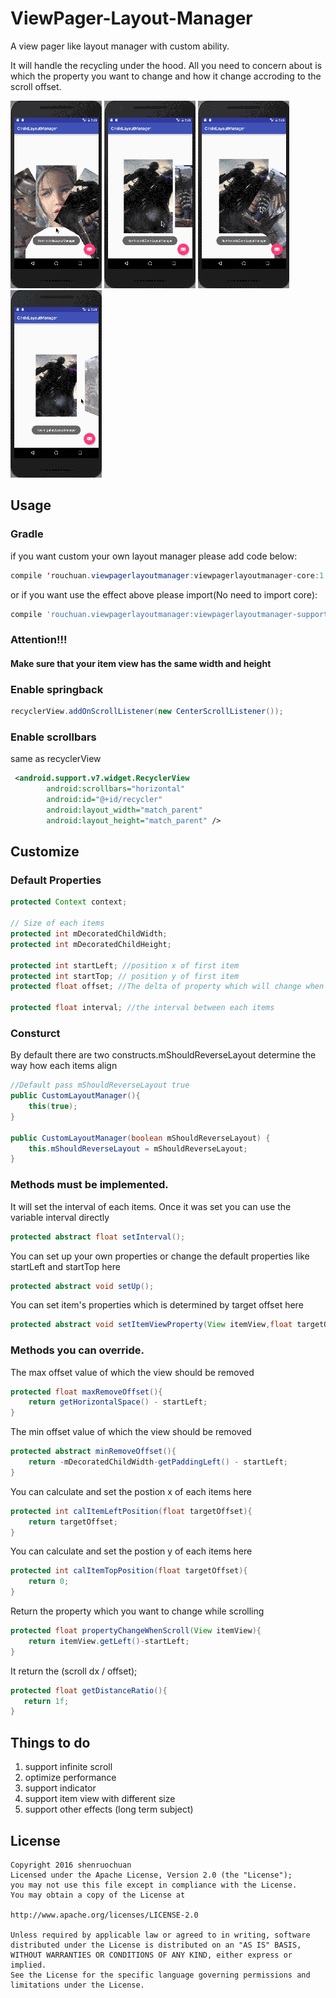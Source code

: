 ViewPager-Layout-Manager
======================
A view pager like layout manager with custom ability.

It will handle the recycling under the hood.
All you need to concern about is which the property you want to change and how it change accroding to the scroll offset.

![Example](resources/circle1.gif "working example") ![Example](resources/circle2.gif "working example") 
![Example](resources/circle3.gif "working example") ![Example](resources/circle4.gif "working example")

## Usage

### Gradle

if you want custom your own layout manager please add code below:

```Java
compile 'rouchuan.viewpagerlayoutmanager:viewpagerlayoutmanager-core:1.1.0'
```
or if you want use the effect above please import(No need to import core):

```groovy
compile 'rouchuan.viewpagerlayoutmanager:viewpagerlayoutmanager-support:1.0.0'
```

### Attention!!!

#### Make sure that your item view has the same width and height



### Enable springback

```Java
recyclerView.addOnScrollListener(new CenterScrollListener());
```



### Enable scrollbars

same as recyclerView

```xml
 <android.support.v7.widget.RecyclerView
        android:scrollbars="horizontal"
        android:id="@+id/recycler"
        android:layout_width="match_parent"
        android:layout_height="match_parent" />
```



## Customize

### Default Properties

```Java
protected Context context;

// Size of each items
protected int mDecoratedChildWidth;
protected int mDecoratedChildHeight;

protected int startLeft; //position x of first item
protected int startTop; // position y of first item
protected float offset; //The delta of property which will change when scroll

protected float interval; //the interval between each items
```
### Consturct

By default there are two constructs.mShouldReverseLayout determine the way how each items align

```Java
//Default pass mShouldReverseLayout true
public CustomLayoutManager(){
    this(true);
}

public CustomLayoutManager(boolean mShouldReverseLayout) {
    this.mShouldReverseLayout = mShouldReverseLayout;
}
```

### Methods must be implemented.

It will set the interval of each items.
Once it was set you can use the variable interval directly

```Java
protected abstract float setInterval();
```

You can set up your own properties or change the default properties like startLeft and startTop here

```Java
protected abstract void setUp();
```

You can set item's properties which is determined by target offset here 

```Java
protected abstract void setItemViewProperty(View itemView,float targetOffset);
```

### Methods you can override.

The max offset value of which the view should be removed

```Java
protected float maxRemoveOffset(){
    return getHorizontalSpace() - startLeft;
}
```

The min offset value of which the view should be removed

```Java
protected abstract minRemoveOffset(){
    return -mDecoratedChildWidth-getPaddingLeft() - startLeft;
}
```

You can calculate and set the postion x of each items here

```Java
protected int calItemLeftPosition(float targetOffset){
    return targetOffset;
}
```

You can calculate and set the postion y of each items here

```Java
protected int calItemTopPosition(float targetOffset){
    return 0;
}
```

Return the property which you want to change while scrolling

```Java
protected float propertyChangeWhenScroll(View itemView){
    return itemView.getLeft()-startLeft;
}
```

It return the (scroll dx / offset);

```Java
protected float getDistanceRatio(){
   return 1f;
}
```


## Things to do

1. support infinite scroll
2. optimize performance
3. support indicator
4. support item view with different size
5. support other effects (long term subject)



## License

    Copyright 2016 shenruochuan
    Licensed under the Apache License, Version 2.0 (the "License");
    you may not use this file except in compliance with the License.
    You may obtain a copy of the License at
    
    http://www.apache.org/licenses/LICENSE-2.0
    
    Unless required by applicable law or agreed to in writing, software
    distributed under the License is distributed on an "AS IS" BASIS,
    WITHOUT WARRANTIES OR CONDITIONS OF ANY KIND, either express or implied.
    See the License for the specific language governing permissions and
    limitations under the License.